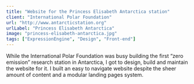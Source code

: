 ```yaml
---
title: "Website for the Princess Elisabeth Antarctica station"
client: "International Polar Foundation"
url: "http://www.antarcticstation.org"
urlLabel: "Princess Elisabeth Antarctica"
image: "princess-elisabeth-antarctica.jpg"
tags: ["ExpressionEngine", "Design", "Front-end"]
---
```


While the International Polar Foundation was busy building the first “zero emission” research station in Antarctica, I got to design, build and maintain the website for it. I built an easy to navigate website despite the sheer amount of content and a modular landing pages system.
